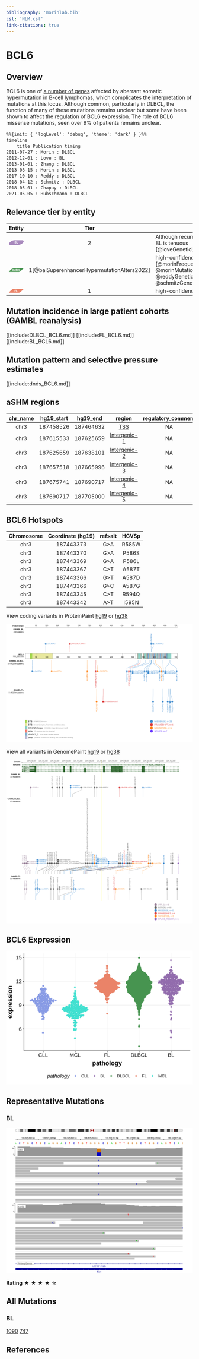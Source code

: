 ```yaml
---
bibliography: 'morinlab.bib'
csl: 'NLM.csl'
link-citations: true
---
```

# BCL6

## Overview

BCL6 is one of [a number of genes](https://github.com/morinlab/LLMPP/wiki/ashm) affected by aberrant somatic hypermutation in B-cell lymphomas, which complicates the interpretation of mutations at this locus. 
Although common, particularly in DLBCL, the function of many of these mutations remains unclear but some have been shown to affect the regulation of BCL6 expression. The role of BCL6 missense mutations, seen over 9% of patients remains unclear. 

```mermaid
%%{init: { 'logLevel': 'debug', 'theme': 'dark' } }%%
timeline
    title Publication timing
2011-07-27 : Morin : DLBCL
2012-12-01 : Love : BL
2013-01-01 : Zhang : DLBCL
2013-08-15 : Morin : DLBCL
2017-10-10 : Reddy : DLBCL
2018-04-12 : Schmitz : DLBCL
2018-05-01 : Chapuy : DLBCL
2021-05-05 : Hubschmann : DLBCL
```

## Relevance tier by entity

|Entity|Tier|Description                           |
|:------:|:----:|--------------------------------------|
|![BL](images/icons/BL_tier2.png)    |2 | Although recurrent, the relevance of mutations in BL is tenuous [@loveGeneticLandscapeMutations2012]|
|![DLBCL](images/icons/DLBCL_tier1.png) |1[@balSuperenhancerHypermutationAlters2022] | high-confidence DLBCL gene            [@morinFrequentMutationHistonemodifying2011; @morinMutationalStructuralAnalysis2013; @reddyGeneticFunctionalDrivers2017; @schmitzGeneticsPathogenesisDiffuse2018]|
|![FL](images/icons/FL_tier1.png)    |1 | high-confidence FL gene               |

## Mutation incidence in large patient cohorts (GAMBL reanalysis)

[[include:DLBCL_BCL6.md]]
[[include:FL_BCL6.md]]
[[include:BL_BCL6.md]]

## Mutation pattern and selective pressure estimates

[[include:dnds_BCL6.md]]

## aSHM regions

|chr_name|hg19_start|hg19_end |region                                                                                              |regulatory_comment|
|:--------:|:----------:|:---------:|:----------------------------------------------------------------------------------------------------:|:------------------:|
|chr3    |187458526 |187464632|[TSS](https://genome.ucsc.edu/s/rdmorin/GAMBL%20hg19?position=chr3%3A187458526%2D187464632)         |NA                |
|chr3    |187615533 |187625659|[Intergenic-1](https://genome.ucsc.edu/s/rdmorin/GAMBL%20hg19?position=chr3%3A187615533%2D187625659)|NA                |
|chr3    |187625659 |187638101|[Intergenic-2](https://genome.ucsc.edu/s/rdmorin/GAMBL%20hg19?position=chr3%3A187625659%2D187638101)|NA                |
|chr3    |187657518 |187665996|[Intergenic-3](https://genome.ucsc.edu/s/rdmorin/GAMBL%20hg19?position=chr3%3A187657518%2D187665996)|NA                |
|chr3    |187675741 |187690717|[Intergenic-4](https://genome.ucsc.edu/s/rdmorin/GAMBL%20hg19?position=chr3%3A187675741%2D187690717)|NA                |
|chr3    |187690717 |187705000|[Intergenic-5](https://genome.ucsc.edu/s/rdmorin/GAMBL%20hg19?position=chr3%3A187690717%2D187705000)|NA                |



## BCL6 Hotspots

| Chromosome |Coordinate (hg19) | ref>alt | HGVSp | 
 | :---:| :---: | :--: | :---: |
| chr3 | 187443373 | G>A | R585W |
| chr3 | 187443370 | G>A | P586S |
| chr3 | 187443369 | G>A | P586L |
| chr3 | 187443367 | C>T | A587T |
| chr3 | 187443366 | G>T | A587D |
| chr3 | 187443366 | G>C | A587G |
| chr3 | 187443345 | C>T | R594Q |
| chr3 | 187443342 | A>T | I595N |

View coding variants in ProteinPaint [hg19](https://morinlab.github.io/LLMPP/GAMBL/BCL6_protein.html)  or [hg38](https://morinlab.github.io/LLMPP/GAMBL/BCL6_protein_hg38.html)

![](images/proteinpaint/BCL6_NM_001706.svg)

View all variants in GenomePaint [hg19](https://morinlab.github.io/LLMPP/GAMBL/BCL6.html)  or [hg38](https://morinlab.github.io/LLMPP/GAMBL/BCL6_hg38.html)

![](images/proteinpaint/BCL6.svg)

## BCL6 Expression
![](images/gene_expression/BCL6_by_pathology.svg)
<!-- ORIGIN: 21796119 -->
<!-- BL: loveGeneticLandscapeMutations2012 -->
<!-- DLBCL: morinFrequentMutationHistonemodifying2011 -->

## Representative Mutations

### BL

![](primary/Love_BCL6.svg)

**Rating** 
&starf; &starf; &starf; &starf; &star;

## All Mutations

### BL

[1090](https://www.bcgsc.ca/downloads/morinlab/GAMBL/Love/1090_reports.html)
[747](https://www.bcgsc.ca/downloads/morinlab/GAMBL/Love/747_reports.html)


## References
